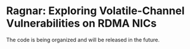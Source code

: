 # Ragnar: Exploring Volatile-Channel Vulnerabilities on RDMA NICs

The code is being organized and will be released in the future.
